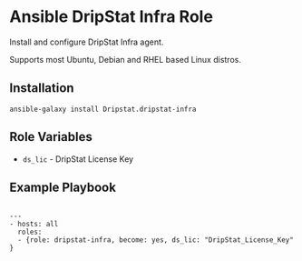 # Ansible DripStat Infra Role

Install and configure DripStat Infra agent.

Supports most Ubuntu, Debian and RHEL based Linux distros.

## Installation

```
ansible-galaxy install Dripstat.dripstat-infra
```

## Role Variables

- `ds_lic` - DripStat License Key


## Example Playbook

```

---
- hosts: all
  roles:
  - {role: dripstat-infra, become: yes, ds_lic: "DripStat_License_Key" }
```
